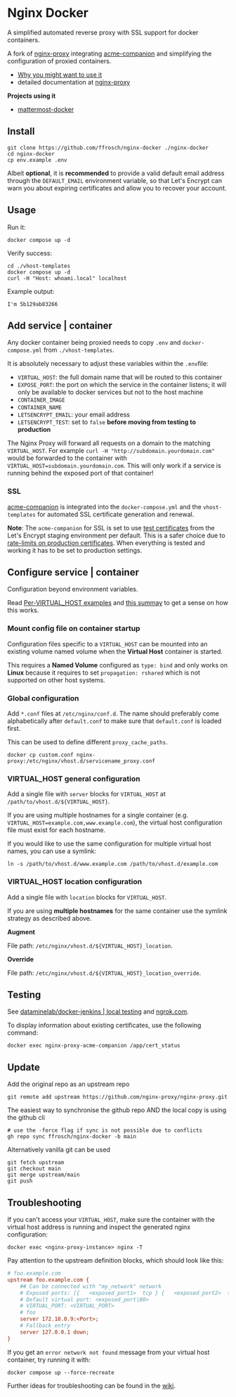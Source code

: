 # Nginx Docker

A simplified automated reverse proxy with SSL support for docker containers.

A fork of [nginx-proxy](https://github.com/nginx-proxy/nginx-proxy) integrating [acme-companion](https://github.com/nginx-proxy/acme-companion) and simplifying the configuration of proxied containers.

- [Why you might want to use it](http://jasonwilder.com/blog/2014/03/25/automated-nginx-reverse-proxy-for-docker/)
- detailed documentation at [nginx-proxy](https://github.com/nginx-proxy/nginx-proxy)

**Projects using it**

- [mattermost-docker](https://github.com/ffrosch/mattermost-docker)

## Install

```shell
git clone https://github.com/ffrosch/nginx-docker ./nginx-docker
cd nginx-docker
cp env.example .env
```

Albeit **optional**, it is **recommended** to provide a valid default email address through the `DEFAULT_EMAIL` environment variable, so that Let's Encrypt can warn you about expiring certificates and allow you to recover your account.

## Usage

Run it:

```console
docker compose up -d
```

Verify success:

```console
cd ./vhost-templates
docker compose up -d
curl -H "Host: whoami.local" localhost
```

Example output:

```console
I'm 5b129ab83266
```

## Add service | container

Any docker container being proxied needs to copy `.env` and `docker-compose.yml` from `./vhost-templates`.

It is absolutely necessary to adjust these variables within the `.env`file:

- `VIRTUAL_HOST`: the full domain name that will be routed to this container
- `EXPOSE_PORT`: the port on which the service in the container listens; it will only be available to docker services but not to the host machine
- `CONTAINER_IMAGE`
- `CONTAINER_NAME`
- `LETSENCRYPT_EMAIL`: your email address
- `LETSENCRYPT_TEST`: set to `false` **before moving from testing to production**

The Nginx Proxy will forward all requests on a domain to the matching `VIRTUAL_HOST`. For example `curl -H "http://subdomain.yourdomain.com"` would be forwarded to the container with `VIRTUAL_HOST=subdomain.yourdomain.com`. This will only work if a service is running behind the exposed port of that container!

### SSL

[acme-companion](https://github.com/nginx-proxy/acme-companion) is integrated into the `docker-compose.yml` and the `vhost-templates` for automated SSL certificate generation and renewal.

**Note**: The `acme-companion` for SSL is set to use [test certificates](https://github.com/nginx-proxy/acme-companion/blob/main/docs/Let's-Encrypt-and-ACME.md#test-certificates) from the Let's Encrypt staging environment per default. This is a safer choice due to [rate-limits on production certificates](https://letsencrypt.org/docs/rate-limits/). When everything is tested and working it has to be set to production settings.

## Configure service | container

Configuration beyond environment variables.

Read [Per-VIRTUAL_HOST examples](https://github.com/nginx-proxy/nginx-proxy/discussions/1643) and [this summay](https://github.com/nginx-proxy/nginx-proxy/issues/1398#issuecomment-587717134) to get a sense on how this works.

### Mount config file on container startup

Configuration files specific to a `VIRTUAL_HOST` can be mounted into an existing volume named volume when the **Virtual Host** container is started.

This requires a **Named Volume** configured as `type: bind` and only works on **Linux** because it requires to set `propagation: rshared` which is not supported on other host systems.

### Global configuration

Add `*.conf` files at `/etc/nginx/conf.d`. The name should preferably come alphabetically after `default.conf` to make sure that `default.conf` is loaded first.

This can be used to define different `proxy_cache_paths`.

```shell
docker cp custom.conf nginx-proxy:/etc/nginx/vhost.d/servicename_proxy.conf
```

### VIRTUAL_HOST general configuration

Add a single file with `server` blocks for `VIRTUAL_HOST` at `/path/to/vhost.d/${VIRTUAL_HOST}`.

If you are using multiple hostnames for a single container (e.g. `VIRTUAL_HOST=example.com,www.example.com`), the virtual host configuration file must exist for each hostname.

If you would like to use the same configuration for multiple virtual host names, you can use a symlink:

```shell
ln -s /path/to/vhost.d/www.example.com /path/to/vhost.d/example.com
```

### VIRTUAL_HOST location configuration

Add a single file with `location` blocks for `VIRTUAL_HOST`.

If you are using **multiple hostnames** for the same container use the symlink strategy as described above.

**Augment**

File path: `/etc/nginx/vhost.d/${VIRTUAL_HOST}_location`.

**Override**

File path: `/etc/nginx/vhost.d/${VIRTUAL_HOST}_location_override`.

## Testing

See [dataminelab/docker-jenkins | local testing](https://github.com/dataminelab/docker-jenkins-nginx-letsencrypt#local-testing) and [ngrok.com](https://ngrok.com/).

To display information about existing certificates, use the following command:

```shell
docker exec nginx-proxy-acme-companion /app/cert_status
```

## Update

Add the original repo as an upstream repo

```shell
git remote add upstream https://github.com/nginx-proxy/nginx-proxy.git
```

The easiest way to synchronise the github repo AND the local copy is using the github cli

```shell
# use the -force flag if sync is not possible due to conflicts
gh repo sync ffrosch/nginx-docker -b main
```

Alternatively vanilla git can be used

```shell
git fetch upstream
git checkout main
git merge upstream/main
git push
```

## Troubleshooting

If you can't access your `VIRTUAL_HOST`, make sure the container with the virtual host address is running and inspect the generated nginx configuration:

```shell
docker exec <nginx-proxy-instance> nginx -T
```

Pay attention to the upstream definition blocks, which should look like this:

```ini
# foo.example.com
upstream foo.example.com {
	## Can be connected with "my_network" network
	# Exposed ports: [{   <exposed_port1>  tcp } {   <exposed_port2>  tcp } ...]
	# Default virtual port: <exposed_port|80>
	# VIRTUAL_PORT: <VIRTUAL_PORT>
	# foo
	server 172.18.0.9:<Port>;
	# Fallback entry
	server 127.0.0.1 down;
}
```

If you get an `error network not found` message from your virtual host container, try running it with:

```shell
docker compose up --force-recreate
```

Further ideas for troubleshooting can be found in the [wiki](https://github.com/nginx-proxy/nginx-proxy/wiki/Troubleshooting).
